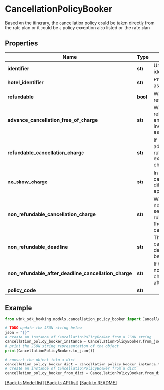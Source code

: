 # CancellationPolicyBooker

Based on the itinerary, the cancellation policy could be taken directly from the rate plan or it could be a policy exception also listed on the rate plan

## Properties

Name | Type | Description | Notes
------------ | ------------- | ------------- | -------------
**identifier** | **str** | Unique cancellation policy identifier | 
**hotel_identifier** | **str** | Property this cancellation is associated with | 
**refundable** | **bool** | Whether this cancellation policy is refundable or not | [default to False]
**advance_cancellation_free_of_charge** | **str** | When the cancellation policy is refundable, this flag can be set and indicates there is more rules involved than just a no-questions-asked refundable. | [optional] 
**refundable_cancellation_charge** | **str** | If advanceCancellationFreeOfCharge rules is not honored, this property explains what the guest will be charged. | [optional] 
**no_show_charge** | **str** | In case the &#39;Refundable cancellation charge&#39; is set, a different no show charge can be applied. | [optional] 
**non_refundable_cancellation_charge** | **str** | When the cancellation policy is non-refundable, this flag can be set and indicates there is more rules involved to calculate what the guest will owe in case of a cancellation. | [optional] 
**non_refundable_deadline** | **str** | The non-refundable charge might can have a deadline. If that deadline passes, the guest might be charged more. | [optional] 
**non_refundable_after_deadline_cancellation_charge** | **str** | If the guest does not honor the non-refundable deadline rule, this charge dictates what she owes after the deadline passes. | [optional] 
**policy_code** | **str** |  | [optional] 

## Example

```python
from wink_sdk_booking.models.cancellation_policy_booker import CancellationPolicyBooker

# TODO update the JSON string below
json = "{}"
# create an instance of CancellationPolicyBooker from a JSON string
cancellation_policy_booker_instance = CancellationPolicyBooker.from_json(json)
# print the JSON string representation of the object
print(CancellationPolicyBooker.to_json())

# convert the object into a dict
cancellation_policy_booker_dict = cancellation_policy_booker_instance.to_dict()
# create an instance of CancellationPolicyBooker from a dict
cancellation_policy_booker_from_dict = CancellationPolicyBooker.from_dict(cancellation_policy_booker_dict)
```
[[Back to Model list]](../README.md#documentation-for-models) [[Back to API list]](../README.md#documentation-for-api-endpoints) [[Back to README]](../README.md)


